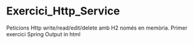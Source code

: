 # Exercici_Http_Service
Peticions Http write/read/edit/delete amb H2 només en memòria. 
Primer exercici Spring
Output in html
